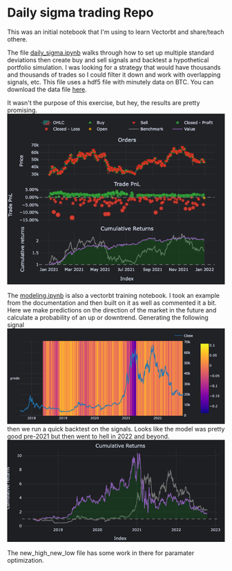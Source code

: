 # Daily sigma trading Repo

This was an initial notebook that I'm using to learn Vectorbt and share/teach othere.

The file [daily_sigma.ipynb](daily_sigma.ipynb) walks through how to set up multiple standard deviations then create buy and sell signals and backtest a hypothetical portfolio simulation. I was looking for a strategy that would have thousands and thousands of trades so I could filter it down and work with overlapping signals, etc.
This file uses a hdf5 file with minutely data on BTC. You can download the data file [here](https://drive.google.com/file/d/1QAHe3B_dfIr-xEmOHjnFLDfSA9vGnoYO/view?usp=drive_link). 

It wasn't the purpose of this exercise, but hey, the results are pretty promising. ![Simulation](images/simulation.png)

The [modeling.ipynb](modeling.ipynb) is also a vectorbt training notebook. I took an example from the documentation and then built on it as well as commented it a bit. Here we make predictions on the direction of the market in the future and calculate a probability of an up or downtrend. Generating the following signal ![heatmap](images/heatmap.png "Heatmap") then we run a quick backtest on the signals. Looks like the model was pretty good pre-2021 but then went to hell in 2022 and beyond. ![Alt text](images/image.png)

The new_high_new_low file has some work in there for paramater optimization. 
